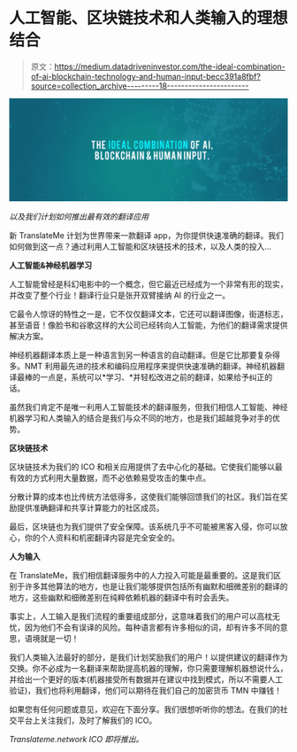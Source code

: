 # 人工智能、区块链技术和人类输入的理想结合

> 原文：<https://medium.datadriveninvestor.com/the-ideal-combination-of-ai-blockchain-technology-and-human-input-becc391a8fbf?source=collection_archive---------18----------------------->

![](img/39a77841c113f9460ed0e0d0cf2a0a32.png)

*以及我们计划如何推出最有效的翻译应用*

新 TranslateMe 计划为世界带来一款翻译 app，为你提供快速准确的翻译。我们如何做到这一点？通过利用人工智能和区块链技术的技术，以及人类的投入…

**人工智能&神经机器学习**

人工智能曾经是科幻电影中的一个概念，但它最近已经成为一个非常有形的现实，并改变了整个行业！翻译行业只是张开双臂接纳 AI 的行业之一。

它最令人惊讶的特性之一是，它不仅仅翻译文本，它还可以翻译图像，街道标志，甚至语音！像脸书和谷歌这样的大公司已经转向人工智能，为他们的翻译需求提供解决方案。

神经机器翻译本质上是一种语言到另一种语言的自动翻译。但是它比那要复杂得多。NMT 利用最先进的技术和编码应用程序来提供快速准确的翻译。神经机器翻译最棒的一点是，系统可以*学习、*并轻松改进之前的翻译，如果给予纠正的话。

虽然我们肯定不是唯一利用人工智能技术的翻译服务，但我们相信人工智能、神经机器学习和人类输入的结合是我们与众不同的地方，也是我们超越竞争对手的优势。

**区块链技术**

区块链技术为我们的 ICO 和相关应用提供了去中心化的基础。它使我们能够以最有效的方式利用大量数据，而不必依赖易受攻击的集中点。

分散计算的成本也比传统方法低得多，这使我们能够回馈我们的社区。我们旨在奖励提供准确翻译和共享计算能力的社区成员。

最后，区块链也为我们提供了安全保障。该系统几乎不可能被黑客入侵，你可以放心，你的个人资料和机密翻译内容是完全安全的。

**人为输入**

在 TranslateMe，我们相信翻译服务中的人力投入可能是最重要的。这是我们区别于许多其他算法的地方，也是让我们能够提供包括所有幽默和细微差别的翻译的地方，这些幽默和细微差别在纯粹依赖机器的翻译中有时会丢失。

事实上，人工输入是我们流程的重要组成部分，这意味着我们的用户可以高枕无忧，因为他们不会有误译的风险。每种语言都有许多相似的词，却有许多不同的意思，语境就是一切！

我们人类输入法最好的部分，是我们计划奖励我们的用户！以提供建议的翻译作为交换。你不必成为一名翻译来帮助提高机器的理解，你只需要理解机器想说什么，并给出一个更好的版本(机器接受所有数据并在建议中找到模式，所以不需要人工验证)，我们也将利用翻译，他们可以期待在我们自己的加密货币 TMN 中赚钱！

如果您有任何问题或意见，欢迎在下面分享。我们很想听听你的想法。在我们的社交平台上关注我们，及时了解我们的 ICO。

*Translateme.network ICO 即将推出。*